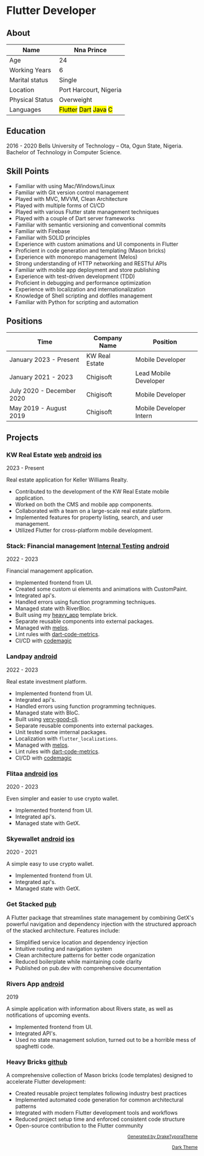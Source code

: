 # Flutter Developer

## About

| Name            | Nna Prince                                                              |
| --------------- | ----------------------------------------------------------------------- |
| Age             | 24                                                                      |
| Working Years   | 6                                                                       |
| Marital status  | Single                                                                  |
| Location        | Port Harcourt, Nigeria                                                  |
| Physical Status | Overweight                                                              |
| Languages       | <mark>Flutter</mark> <mark>Dart</mark> <mark>Java</mark> <mark>C</mark> |



## Education

2016 - 2020    Bells University of Technology – Ota, Ogun State, Nigeria. Bachelor of Technology in Computer Science.



## Skill Points

- Familiar with using Mac/Windows/Linux
- Familiar with Git version control management
- Played with MVC, MVVM, Clean Architecture
- Played with multiple forms of CI/CD
- Played with various Flutter state management techniques
- Played with a couple of Dart server frameworks
- Familiar with semantic versioning and conventional commits
- Familiar with Firebase
- Familiar with SOLID principles
- Experience with custom animations and UI components in Flutter
- Proficient in code generation and templating (Mason bricks)
- Experience with monorepo management (Melos)
- Strong understanding of HTTP networking and RESTful APIs
- Familiar with mobile app deployment and store publishing
- Experience with test-driven development (TDD)
- Proficient in debugging and performance optimization
- Experience with localization and internationalization
- Knowledge of Shell scripting and dotfiles management
- Familiar with Python for scripting and automation



## Positions

| Time                      | Company Name | Position                |
| ------------------------- | ------------ | ----------------------- |
| January 2023 - Present    | KW Real Estate | Mobile Developer       |
| January 2021 - 2023       | Chigisoft    | Lead Mobile Developer   |
| July 2020 - December 2020 | Chigisoft    | Mobile Developer        |
| May 2019 - August 2019    | Chigisoft    | Mobile Developer Intern |



## Projects

### KW Real Estate [web](https://kw.com) [android](https://play.google.com/store/apps/details?id=com.smarteragent.android.kw) [ios](https://apps.apple.com/us/app/kw-real-estate/id652512924)

2023 - Present

Real estate application for Keller Williams Realty.

- Contributed to the development of the KW Real Estate mobile application.
- Worked on both the CMS and mobile app components.
- Collaborated with a team on a large-scale real estate platform.
- Implemented features for property listing, search, and user management.
- Utilized Flutter for cross-platform mobile development.

### Stack: Financial management [Internal Testing](https://play.google.com/store/apps/details?id=com.stackelberg.stack) [android](https://play.google.com/store/apps/details?id=com.stackelberg.stack)

2022 - 2023

Financial management application.

- Implemented frontend from UI.
- Created some custom ui elements and animations with CustomPaint. 
- Integrated api's.
- Handled errors using function programming techniques.
- Managed state with RiverBloc.
- Built using my [heavy_app](https://brickhub.dev/bricks/heavy_app/0.1.0+1) template brick.
- Separate reusable components into external packages.
- Managed with [melos](https://melos.invertase.dev/).
- Lint rules with [dart-code-metrics](http://dartcodemetrics.dev/).
- CI/CD with [codemagic](https://codemagic.io)

### Landpay [android](https://play.google.com/store/apps/details?id=com.landpay.app)

2022 - 2023

Real estate investment platform.

- Implemented frontend from UI.
- Integrated api's.
- Handled errors using function programming techniques.
- Managed state with BloC.
- Built using [very-good-cli](http://pub.dev/packages/very_good_cli).
- Separate reusable components into external packages.
- Unit tested some imternal packages.
- Localization with `flutter_localizations`.
- Managed with [melos](https://melos.invertase.dev/).
- Lint rules with [dart-code-metrics](http://dartcodemetrics.dev/).
- CI/CD with [codemagic](https://codemagic.io)

### Flitaa [android](https://play.google.com/store/apps/details?id=com.flitaa.app) [ios](https://apps.apple.com/us/app/flitaa/id1566777501)

2020 - 2023

Even simpler and easier to use crypto wallet.

- Implemented frontend from UI.
- Integrated api's.
- Managed state with GetX.

### Skyewallet [android](https://play.google.com/store/apps/details?id=com.skyewallet.skye_wallet) [ios](https://apps.apple.com/us/app/skye-wallet-buy-sell-crypto/id1587180582)

2020 - 2021

A simple easy to use crypto wallet.

- Implemented frontend from UI.
- Integrated api's.
- Managed state with GetX.

### Get Stacked [pub](https://pub.dev/packages/get_stacked)

A Flutter package that streamlines state management by combining GetX's powerful navigation and dependency injection with the structured approach of the stacked architecture. Features include:
- Simplified service location and dependency injection
- Intuitive routing and navigation system
- Clean architecture patterns for better code organization
- Reduced boilerplate while maintaining code clarity
- Published on pub.dev with comprehensive documentation

### Rivers App [android](https://play.google.com/store/apps/details?id=com.riversstate.app)

2019

A simple application with information about Rivers state, as well as notifications of upcoming events.

- Implemented frontend from UI.
- Integrated API's.
- Used no state management solution, turned out to be a horrible mess of spaghetti code.

### Heavy Bricks [github](https://github.com/Prn-Ice/mason_bricks)

A comprehensive collection of Mason bricks (code templates) designed to accelerate Flutter development:
- Created reusable project templates following industry best practices
- Implemented automated code generation for common architectural patterns
- Integrated with modern Flutter development tools and workflows
- Reduced project setup time and enforced consistent code structure
- Open-source contribution to the Flutter community

<p align="right"><small><a href="https://github.com/liangjingkanji/Resume-Template">Generated by DrakeTyporaTheme</a></small></p>
<p align="right"><small><a href="index.html">Dark Theme</a></small></p>
